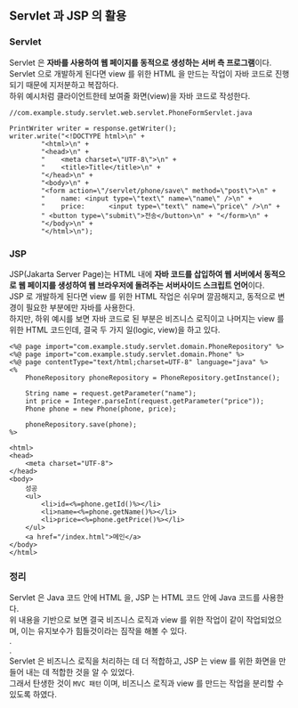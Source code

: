 ## Servlet 과 JSP 의 활용

### Servlet
Servlet 은 **자바를 사용하여 웹 페이지를 동적으로 생성하는 서버 측 프로그램**이다.<br>
Servlet 으로 개발하게 된다면 view 를 위한 HTML 을 만드는 작업이 자바 코드로 진행되기 때문에 지저분하고 복잡하다.<br>
하위 예시처럼 클라이언트한테 보여줄 화면(view)을 자바 코드로 작성한다.
```
//com.example.study.servlet.web.servlet.PhoneFormServlet.java

PrintWriter writer = response.getWriter();
writer.write("<!DOCTYPE html>\n" +
        "<html>\n" +
        "<head>\n" +
        "    <meta charset=\"UTF-8\">\n" +
        "    <title>Title</title>\n" +
        "</head>\n" +
        "<body>\n" +
        "<form action=\"/servlet/phone/save\" method=\"post\">\n" +
        "    name: <input type=\"text\" name=\"name\" />\n" +
        "    price:      <input type=\"text\" name=\"price\" />\n" +
        " <button type=\"submit\">전송</button>\n" + "</form>\n" +
        "</body>\n" +
        "</html>\n");
```

### JSP
JSP(Jakarta Server Page)는 HTML 내에 **자바 코드를 삽입하여 웹 서버에서 동적으로 웹 페이지를 생성하여 웹 브라우저에 돌려주는 서버사이드 스크립트 언어**이다.<br>
JSP 로 개발하게 된다면 view 를 위한 HTML 작업은 쉬우며 깔끔해지고, 동적으로 변경이 필요한 부분에만 자바를 사용한다.<br>
하지만, 하위 예시를 보면 자바 코드로 된 부분은 비즈니스 로직이고 나머지는 view 를 위한 HTML 코드인데, 결국 두 가지 일(logic, view)을 하고 있다.
```
<%@ page import="com.example.study.servlet.domain.PhoneRepository" %>
<%@ page import="com.example.study.servlet.domain.Phone" %>
<%@ page contentType="text/html;charset=UTF-8" language="java" %>
<%
    PhoneRepository phoneRepository = PhoneRepository.getInstance();
    
    String name = request.getParameter("name");
    int price = Integer.parseInt(request.getParameter("price"));
    Phone phone = new Phone(phone, price);
    
    phoneRepository.save(phone);
%>

<html>
<head>
    <meta charset="UTF-8">
</head>
<body>
    성공
    <ul>
        <li>id=<%=phone.getId()%></li>
        <li>name=<%=phone.getName()%></li>
        <li>price=<%=phone.getPrice()%></li>
    </ul>
    <a href="/index.html">메인</a>
</body>
</html>
```

### 정리
Servlet 은 Java 코드 안에 HTML 을, JSP 는 HTML 코드 안에 Java 코드를 사용한다.<br>
위 내용을 기반으로 보면 결국 비즈니스 로직과 view 를 위한 작업이 같이 작업되었으며, 이는 유지보수가 힘들것이라는 짐작을 해볼 수 있다.
<br>
.<br>
.<br>
Servlet 은 비즈니스 로직을 처리하는 데 더 적합하고, JSP 는 view 를 위한 화면을 만들어 내는 데 적합한 것을 알 수 있었다.<br>
그래서 탄생한 것이 `MVC 패턴` 이며, 비즈니스 로직과 view 를 만드는 작업을 분리할 수 있도록 하였다.